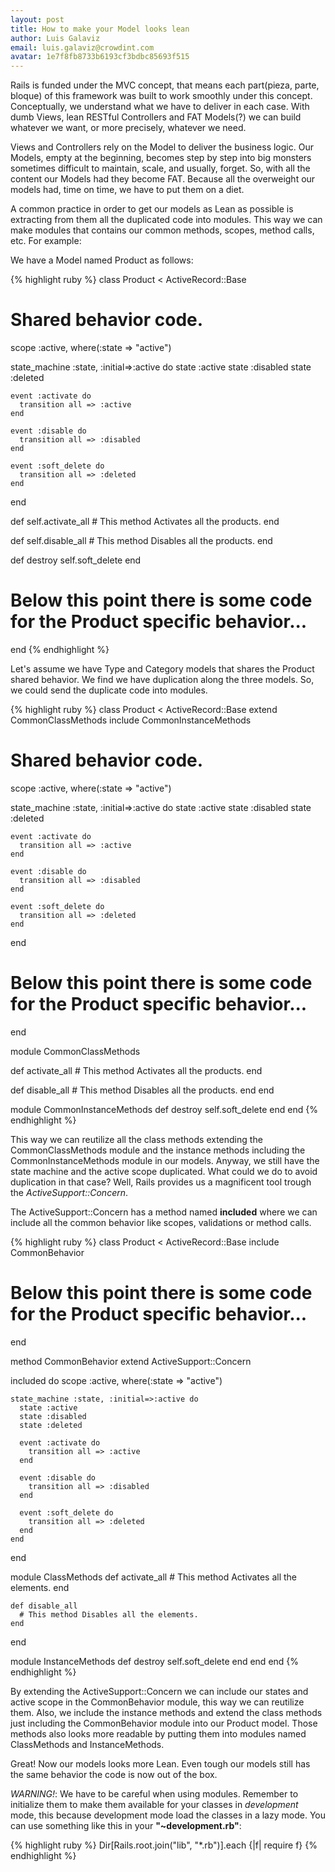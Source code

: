 ```yaml
---
layout: post
title: How to make your Model looks lean
author: Luis Galaviz
email: luis.galaviz@crowdint.com
avatar: 1e7f8fb8733b6193cf3bdbc85693f515
---
```


Rails is funded under the MVC concept, that means each part(pieza, parte, bloque) of
this framework was built to work smoothly under this concept. Conceptually, we
understand what we have to deliver in each case. With dumb Views, lean RESTful
Controllers and FAT Models(?) we can build whatever we want, or more precisely,
whatever we need.

Views and Controllers rely on the Model to deliver the business logic. Our Models,
empty at the beginning, becomes step by step into big monsters sometimes difficult to
maintain, scale, and usually, forget. So, with all the content our Models had they
become FAT. Because all the overweight our models had, time on time, we have to put
them on a diet.

A common practice in order to get our models as Lean as possible is extracting from
them all the duplicated code into modules. This way we can make modules that contains
our common methods, scopes, method calls, etc. For example:

We have a Model named Product as follows:

{% highlight ruby %}
class Product < ActiveRecord::Base

  # Shared behavior code.

  scope :active, where(:state => "active")

  state_machine :state, :initial=>:active do
    state :active
    state :disabled
    state :deleted

    event :activate do
      transition all => :active
    end

    event :disable do
      transition all => :disabled
    end

    event :soft_delete do
      transition all => :deleted
    end
  end

  def self.activate_all
    # This method Activates all the products.
  end

  def self.disable_all
    # This method Disables all the products.
  end

  def destroy
    self.soft_delete
  end
  
  # Below this point there is some code for the Product specific behavior...
end
{% endhighlight %}

Let's assume we have Type and Category models that shares the Product shared behavior.
We find we have duplication along the three models. So, we could send the duplicate
code into modules.

{% highlight ruby %}
class Product < ActiveRecord::Base
  extend CommonClassMethods
  include CommonInstanceMethods

  # Shared behavior code.

  scope :active, where(:state => "active")

  state_machine :state, :initial=>:active do
    state :active
    state :disabled
    state :deleted

    event :activate do
      transition all => :active
    end

    event :disable do
      transition all => :disabled
    end

    event :soft_delete do
      transition all => :deleted
    end
  end

  # Below this point there is some code for the Product specific behavior...
end

module CommonClassMethods

  def activate_all
    # This method Activates all the products.
  end

  def disable_all
    # This method Disables all the products.
  end
end

module CommonInstanceMethods
  def destroy
    self.soft_delete
  end
end
{% endhighlight %}

This way we can reutilize all the class methods extending the CommonClassMethods
module and the instance methods including the CommonInstanceMethods module in our
models. Anyway, we still have the state machine and the active scope duplicated.
What could we do to avoid duplication in that case? Well, Rails provides us a
magnificent tool trough the *ActiveSupport::Concern*.

The ActiveSupport::Concern has a method named **included** where we can include all
the common behavior like scopes, validations or method calls.

{% highlight ruby %}
class Product < ActiveRecord::Base
  include CommonBehavior

  # Below this point there is some code for the Product specific behavior...
end

method CommonBehavior
  extend ActiveSupport::Concern

  included do
    scope :active, where(:state => "active")

    state_machine :state, :initial=>:active do
      state :active
      state :disabled
      state :deleted

      event :activate do
        transition all => :active
      end

      event :disable do
        transition all => :disabled
      end

      event :soft_delete do
        transition all => :deleted
      end
    end
  end
  
  module ClassMethods
    def activate_all
      # This method Activates all the elements.
    end

    def disable_all
      # This method Disables all the elements.
    end
  end

  module InstanceMethods
    def destroy
      self.soft_delete
    end
  end
end
{% endhighlight %}

By extending the ActiveSupport::Concern we can include our states and active scope
in the CommonBehavior module, this way we can reutilize them. Also, we include the
instance methods and extend the class methods just including the CommonBehavior
module into our Product model. Those methods also looks more readable by putting
them into modules named ClassMethods and InstanceMethods.

Great! Now our models looks more Lean. Even tough our models still has the same
behavior the code is now out of the box.

*WARNING!*: We have to be careful when using modules. Remember to initialize them to
make them available for your classes in *development* mode, this because development
mode load the classes in a lazy mode. You can use something like this in your
**"~development.rb"**:

{% highlight ruby %}
Dir[Rails.root.join("lib", "*.rb")].each {|f| require f}
{% endhighlight %}
